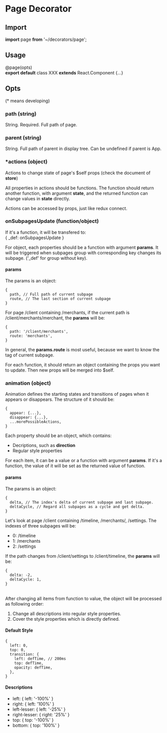 # Page Decorator

## Import
**import** page **from** '~/decorators/page';

## Usage
@page(opts)<br>
**export default** class XXX **extends** React.Component {...}

## Opts
(* means developing)
### path (string)
String. Required. Full path of page.

### parent (string)
String. Full path of parent in display tree. Can be undefined if parent is App.

### *actions (object)
Actions to change state of page's $self props (check the document of **store**)

All properties in actions should be functions. The function should return another function, with argument **state**, and the returned function can change values in **state** directly.

Actions can be accessed by props, just like redux connect.

### onSubpagesUpdate (function/object)
If it's a function, it will be transfered to:<br>
{ _def: onSubpagesUpdate }

For object, each properties should be a function with argument **params**. It will be triggered when subpages group with corresponding key changes its subpage. ('_def' for group without key).

#### params
The params is an object:
```
{
  path, // Full path of current subpage
  route, // The last section of current subpage
}
```
For page /client containing /merchants, if the current path is /client/merchants/merchant, the **params** will be:
```
{
  path: '/client/merchants',
  route: 'merchants',
}
```
In general, the **params.route** is most useful, because we want to know the tag of current subpage.

For each function, it should return an object containing the props you want to update. Then new props will be merged into $self.

### animation (object)
Animation defines the starting states and transitions of pages when it appears or disappears. The structure of it should be:
```
{
  appear: {...},
  disappear: {...},
  ...morePossibleActions,
}
```
Each property should be an object, which contains:
- Decriptions, such as **direction**
- Regular style properties

For each item, it can be a value or a function with argument **params**. If it's a function, the value of it will be set as the returned value of function.

#### params
The params is an object:
```
{
  delta, // The index's delta of current subpage and last subpage.
  deltaCycle, // Regard all subpages as a cycle and get delta.
}
```
Let's look at page /client containing /timeline, /merchants/, /settings. The indexes of three subpages will be:
- 0: /timeline
- 1: /merchants
- 2: /settings

If the path changes from /client/settings to /client/timeline, the **params** will be:
```
{
  delta: -2,
  deltaCycle: 1,
}
```

<br>
After changing all items from function to value, the object will be processed as following order:

1. Change all descriptions into regular style properties.
2. Cover the style properties which is directly defined.

#### Default Style
```
{
  left: 0,
  top: 0,
  transition: {
    left: defTime, // 200ms
    top: defTime,
    opacity: defTime,
  },
}
```

#### Descriptions
- left: { left: '-100%' }
- right: { left: '100%' }
- left-lesser: { left: '-25%' }
- right-lesser: { right: '25%' }
- top: { top: '-100%' }
- bottom: { top: '100%' }
